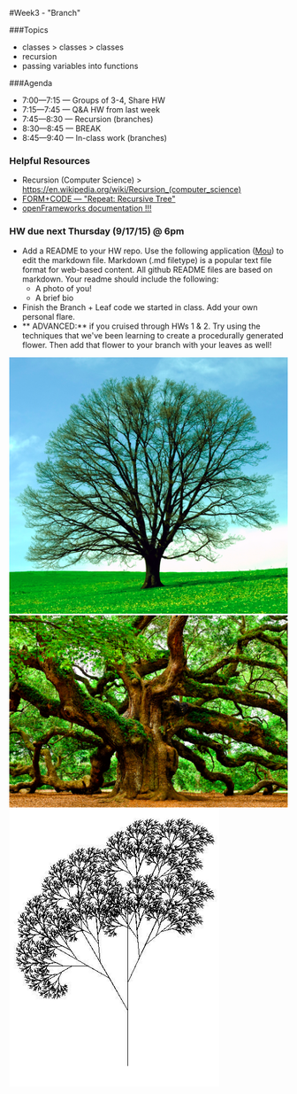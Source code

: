 #Week3 - "Branch"

###Topics

* classes > classes > classes
* recursion
* passing variables into functions

###Agenda

* 7:00—7:15 — Groups of 3-4, Share HW
* 7:15—7:45 — Q&A HW from last week
* 7:45—8:30 — Recursion (branches)
* 8:30—8:45 — BREAK
* 8:45—9:40 — In-class work (branches)


### Helpful Resources
* Recursion (Computer Science) > https://en.wikipedia.org/wiki/Recursion_(computer_science)
* [FORM+CODE — "Repeat: Recursive Tree"](http://formandcode.com/code-examples/repeat-recursive-tree)
* [openFrameworks documentation !!!](http://openframeworks.cc/documentation/)

### HW due next Thursday (9/17/15) @ 6pm

* Add a README to your HW repo. Use the following application ([Mou](http://25.io/mou/)) to edit the markdown file. Markdown (.md filetype) is a popular text file format for web-based content. All github README files are based on markdown. Your readme should include the following:
	* A photo of you!
	* A brief bio
* Finish the Branch + Leaf code we started in class. Add your own personal flare.
* ** ADVANCED:** if you cruised through HWs 1 & 2. Try using the techniques that we've been learning to create a procedurally generated flower. Then add that flower to your branch with your leaves as well!

![image](./tree1.png)
![image](./tree2.png)
![image](./tree3.JPG)


